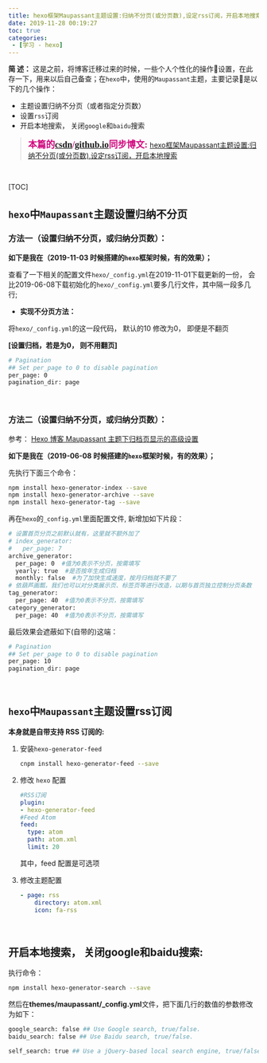 ```yaml
---
title: hexo框架Maupassant主题设置:归纳不分页(或分页数),设定rss订阅，开启本地搜索
date: 2019-11-28 00:19:27
toc: true
categories: 
 - [学习 - hexo]
---
```


**简  述：**  这是之前，将博客迁移过来的时候，一些个人个性化的操作📒设置，在此存一下，用来以后自己备查；在`hexo`中，使用的`Maupassant`主题，主要记录📝是以下的几个操作：

- 主题设置归纳不分页（或者指定分页数）
- 设置`rss`订阅
- 开启本地搜索， 关闭`google`和`baidu`搜索

<!-- more -->

> <font color=#D0087E  size=4 face="幼圆">**本篇的[csdn](https://blog.csdn.net/qq_33154343)/[github.io](https://touwoyimuli.github.io/)同步博文:** </font>  [hexo框架Maupassant主题设置:归纳不分页(或分页数),设定rss订阅，开启本地搜索](https://blog.csdn.net/qq_33154343/article/details/103285926)

<br>

[TOC]

## `hexo`中`Maupassant`主题设置归纳不分页

### 方法一（设置归纳不分页，或归纳分页数）：

**如下是我在（2019-11-03 时候搭建的`hexo`框架时候，有的效果）；**

查看了一下相关的配置文件`hexo/_config.yml`在2019-11-01下载更新的一份， 会比2019-06-08下载初始化的`hexo/_config.yml`要多几行文件，其中隔一段多几行;



- **实现不分页方法：**

将`hexo/_config.yml`的这一段代码， 默认的10 修改为0， 即便是不翻页

**[设置归档，若是为0， 则不用翻页]**

```bash
# Pagination 
## Set per_page to 0 to disable pagination
per_page: 0
pagination_dir: page
```

<br>

### 方法二（设置归纳不分页，或归纳分页数）：

参考： [Hexo 博客 Maupassant 主题下归档页显示的高级设置](https://www.nickyam.com/tech/hexo-maupassant-archives-show-all-in-one-page.html)  

**如下是我在（2019-06-08 时候搭建的`hexo`框架时候，有的效果）；**

先执行下面三个命令：

```bash
npm install hexo-generator-index --save
npm install hexo-generator-archive --save
npm install hexo-generator-tag --save
```

再在`hexo`的`_config.yml`里面配置文件, 新增加如下片段：

```bash
# 设置首页分页之前默认就有，这里就不额外加了
# index_generator:
#   per_page: 7
archive_generator:
  per_page: 0  #值为0表示不分页，按需填写
  yearly: true  #是否按年生成归档
  monthly: false  #为了加快生成速度，按月归档就不要了
# 依葫芦画瓢，我们也可以对分类展示页、标签页等进行改造，以期与首页独立控制分页条数
tag_generator:
  per_page: 40  #值为0表示不分页，按需填写
category_generator:
  per_page: 40  #值为0表示不分页，按需填写
```

最后效果会遮蔽如下(自带的)这端：

```bash
# Pagination
## Set per_page to 0 to disable pagination
per_page: 10
pagination_dir: page
```

<br>

## `hexo`中`Maupassant`主题设置rss订阅

**本身就是自带支持 RSS 订阅的:**

1. 安装`hexo-generator-feed`

    ```bash
    cnpm install hexo-generator-feed --save
    ```

2. 修改 `hexo` 配置

    ```yaml
    #RSS订阅
    plugin:
    - hexo-generator-feed
    #Feed Atom
    feed:
      type: atom
      path: atom.xml
      limit: 20
    ```

    其中，feed 配置是可选项

3. 修改主题配置

    ```yaml
    - page: rss
        directory: atom.xml
        icon: fa-rss
    ```

<br>

## 开启本地搜索， 关闭google和baidu搜索:

执行命令：

```bash
npm install hexo-generator-search --save
```

 然后在**themes/maupassant/_config.yml**文件，把下面几行的数值的参数修改为如下：                  

```bash
google_search: false ## Use Google search, true/false.
baidu_search: false ## Use Baidu search, true/false.

self_search: true ## Use a jQuery-based local search engine, true/false.
```

